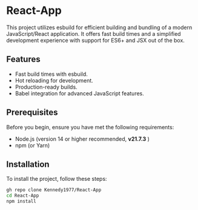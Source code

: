 # React-App
This project utilizes esbuild for efficient building and bundling of a modern JavaScript/React application. It offers fast build times and a simplified development experience with support for ES6+ and JSX out of the box.

## Features

- Fast build times with esbuild.
- Hot reloading for development.
- Production-ready builds.
- Babel integration for advanced JavaScript features.

## Prerequisites

Before you begin, ensure you have met the following requirements:
- Node.js (version 14 or higher recommended, **v21.7.3** )
- npm (or Yarn)

## Installation

To install the project, follow these steps:

```bash
gh repo clone Kennedy1977/React-App
cd React-App
npm install
